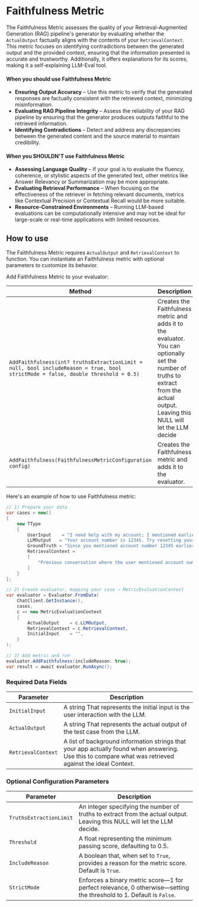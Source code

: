 # Faithfulness Metric

The Faithfulness Metric assesses the quality of your Retrieval-Augmented Generation (RAG) pipeline's generator by evaluating whether the `ActualOutput` factually aligns with the contents of your `RetrievalContext`. This metric focuses on identifying contradictions between the generated output and the provided context, ensuring that the information presented is accurate and trustworthy. Additionally, it offers explanations for its scores, making it a self-explaining LLM-Eval tool.

#### When you should use Faithfulness Metric

- **Ensuring Output Accuracy** – Use this metric to verify that the generated responses are factually consistent with the retrieved context, minimizing misinformation.
- **Evaluating RAG Pipeline Integrity** – Assess the reliability of your RAG pipeline by ensuring that the generator produces outputs faithful to the retrieved information.
- **Identifying Contradictions** – Detect and address any discrepancies between the generated content and the source material to maintain credibility.

#### When you SHOULDN'T use Faithfulness Metric

- **Assessing Language Quality** – If your goal is to evaluate the fluency, coherence, or stylistic aspects of the generated text, other metrics like Answer Relevancy or Summarization may be more appropriate.
- **Evaluating Retrieval Performance** – When focusing on the effectiveness of the retriever in fetching relevant documents, metrics like Contextual Precision or Contextual Recall would be more suitable.
- **Resource-Constrained Environments** – Running LLM-based evaluations can be computationally intensive and may not be ideal for large-scale or real-time applications with limited resources.

## How to use

The Faithfulness Metric requires `ActualOutput` and `RetrievalContext` to function. You can instantiate an Faithfulness metric with optional parameters to customize its behavior.

Add Faithfulness Metric to your evaluator:

| Method                                                                                                                           | Description                                                                                                                                                                            |
| -------------------------------------------------------------------------------------------------------------------------------- | -------------------------------------------------------------------------------------------------------------------------------------------------------------------------------------- |
| `AddFaithfulness(int? truthsExtractionLimit = null, bool includeReason = true, bool strictMode = false, double threshold = 0.5)` | Creates the Faithfulness metric and adds it to the evaluator. You can optionally set the number of truths to extract from the actual output. Leaving this NULL will let the LLM decide |
| `AddFaithfulness(FaithfulnessMetricConfiguration config)`                                                                        | Creates the Faithfulness metric and adds it to the evaluator.                                                                                                                          |

Here's an example of how to use Faithfulness metric:

```csharp
// 1) Prepare your data
var cases = new[]
{
    new TType
    {
        UserInput    = "I need help with my account; I mentioned earlier that my account number is 12345, but I cannot log in.",
        LLMOutput   = "Your account number is 12345. Try resetting your password using the 'Forgot Password' link.",
        GroundTruth = "Since you mentioned account number 12345 earlier and stated you're having trouble logging in, please try resetting your password using the 'Forgot Password' link. If the issue persists, let me escalate your ticket for further assistance.",
        RetrievalContext =
        [
            "Previous conversation where the user mentioned account number 12345 and issues with logging in."
        ]
    }
};

// 2) Create evaluator, mapping your case → MetricEvaluationContext
var evaluator = Evaluator.FromData(
    ChatClient.GetInstance(),
    cases,
    c => new MetricEvaluationContext
    {
        ActualOutput    = c.LLMOutput,
        RetrievalContext = c.RetrievalContext,
        InitialInput    = "",
    }
);

// 3) Add metric and run
evaluator.AddFaithfulness(includeReason: true);
var result = await evaluator.RunAsync();
```

### Required Data Fields

| Parameter          | Description                                                                                                                                             |
| ------------------ | ------------------------------------------------------------------------------------------------------------------------------------------------------- |
| `InitialInput`     | A string That represents the initial input is the user interaction with the LLM.                                                                        |
| `ActualOutput`     | A string That represents the actual output of the test case from the LLM.                                                                               |
| `RetrievalContext` | A list of background information strings that your app actually found when answering. Use this to compare what was retrieved against the ideal Context. |

### Optional Configuration Parameters

| Parameter               | Description                                                                                                              |
| ----------------------- | ------------------------------------------------------------------------------------------------------------------------ |
| `TruthsExtractionLimit` | An integer specifying the number of truths to extract from the actual output. Leaving this NULL will let the LLM decide. |
| `Threshold`             | A float representing the minimum passing score, defaulting to 0.5.                                                       |
| `IncludeReason`         | A boolean that, when set to `True`, provides a reason for the metric score. Default is `True`.                           |
| `StrictMode`            | Enforces a binary metric score—1 for perfect relevance, 0 otherwise—setting the threshold to 1. Default is `False`.      |
